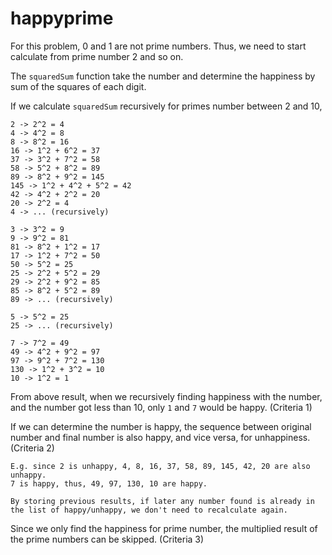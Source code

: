# happyprime

For this problem, 0 and 1 are not prime numbers. Thus, we need to start calculate from prime number 2 and so on.

The `squaredSum` function take the number and determine the happiness by sum of the squares of each digit. 

If we calculate `squaredSum` recursively for primes number between 2 and 10,

```
2 -> 2^2 = 4
4 -> 4^2 = 8
8 -> 8^2 = 16
16 -> 1^2 + 6^2 = 37
37 -> 3^2 + 7^2 = 58
58 -> 5^2 + 8^2 = 89
89 -> 8^2 + 9^2 = 145
145 -> 1^2 + 4^2 + 5^2 = 42
42 -> 4^2 + 2^2 = 20
20 -> 2^2 = 4
4 -> ... (recursively)

3 -> 3^2 = 9
9 -> 9^2 = 81
81 -> 8^2 + 1^2 = 17
17 -> 1^2 + 7^2 = 50
50 -> 5^2 = 25
25 -> 2^2 + 5^2 = 29
29 -> 2^2 + 9^2 = 85
85 -> 8^2 + 5^2 = 89
89 -> ... (recursively)

5 -> 5^2 = 25
25 -> ... (recursively)

7 -> 7^2 = 49
49 -> 4^2 + 9^2 = 97
97 -> 9^2 + 7^2 = 130
130 -> 1^2 + 3^2 = 10
10 -> 1^2 = 1

```

From above result, when we recursively finding happiness with the number, and the number got less than 10, only `1` and `7` would be happy. (Criteria 1)

If we can determine the number is happy, the sequence between original number and final number is also happy, and vice versa, for unhappiness. (Criteria 2)

```
E.g. since 2 is unhappy, 4, 8, 16, 37, 58, 89, 145, 42, 20 are also unhappy.
7 is happy, thus, 49, 97, 130, 10 are happy.

By storing previous results, if later any number found is already in the list of happy/unhappy, we don't need to recalculate again.
```

Since we only find the happiness for prime number, the multiplied result of the prime numbers can be skipped. (Criteria 3)
